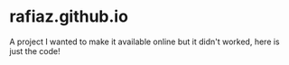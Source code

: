 # rafiaz.github.io
A project I wanted to make it available online but it didn't worked, here is just the code!
